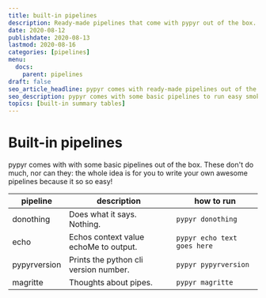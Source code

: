 ```yaml
---
title: built-in pipelines
description: Ready-made pipelines that come with pypyr out of the box.
date: 2020-08-12
publishdate: 2020-08-13
lastmod: 2020-08-16
categories: [pipelines]
menu:
  docs:
    parent: pipelines
draft: false
seo_article_headline: pypyr comes with ready-made pipelines out of the box.
seo_description: pypyr comes with some basic pipelines to run easy smoke test & install verification functionality.
topics: [built-in summary tables]
---
```

# Built-in pipelines
pypyr comes with with some basic pipelines out of the box. These don't do much, 
nor can they: the whole idea is for you to write your own awesome pipelines 
because it so so easy!

pipeline  | description     | how to run
--------------|---------------------|---------------
donothing     | Does what it says. Nothing.| `pypyr donothing`
echo          | Echos context value echoMe to output.| `pypyr echo text goes here`            
pypyrversion  | Prints the python cli version number.| `pypyr pypyrversion`
magritte      | Thoughts about pipes.| `pypyr magritte`
